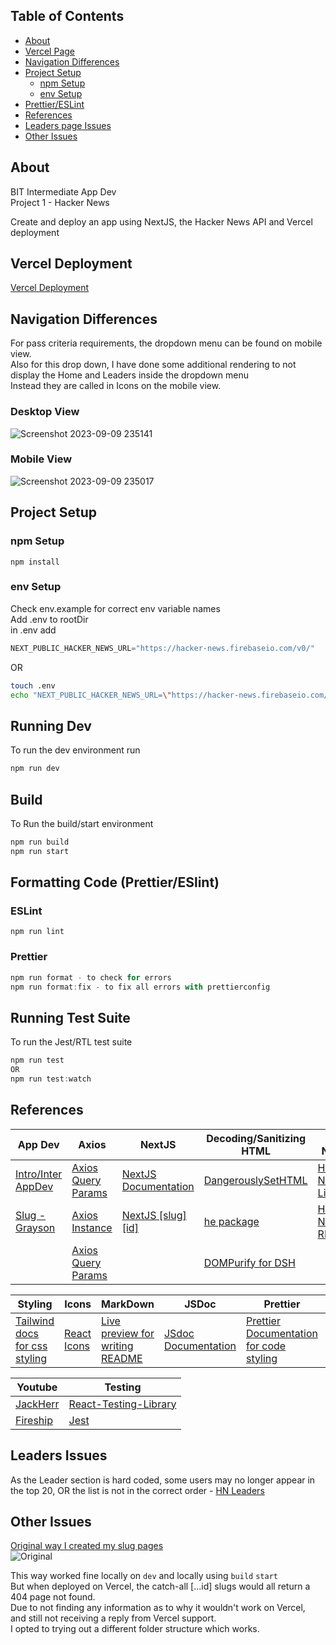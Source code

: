 ## Table of Contents

- [About](#about)
- [Vercel Page](#vercel)
- [Navigation Differences](#Nav)
- [Project Setup](#project-setup)
    + [npm Setup](#npm-setup)
  * [env Setup](#env-setup)
- [Prettier/ESLint](#pre-lint)
- [References](#references)
- [Leaders page Issues](#leaderIss)
- [Other Issues](#othIss)


## About <a name="about"/>
BIT Intermediate App Dev  
Project 1 - Hacker News  

Create and deploy an app using NextJS, the Hacker News API and Vercel deployment

## Vercel Deployment <a name="vercel"/>

[Vercel Deployment](https://assessment1project-hackernewsapp.vercel.app/)

## Navigation Differences <a name="Nav"/>
For pass criteria requirements, the dropdown menu can be found on mobile view.  
Also for this drop down, I have done some additional rendering to not display the Home and Leaders inside the dropdown menu  
Instead they are called in Icons on the mobile view.

### Desktop View
![Screenshot 2023-09-09 235141](https://github.com/otago-polytechnic-bit-courses/assessment-2-react-application-DSmith575/assets/105030622/21f65b7f-0c2a-473f-82b4-754e09e89d57)

### Mobile View
![Screenshot 2023-09-09 235017](https://github.com/otago-polytechnic-bit-courses/assessment-2-react-application-DSmith575/assets/105030622/c626ca67-e517-468d-80af-acaddb248bfb)

## Project Setup <a name="project-setup"/>

### npm Setup <a name="npm-setup"/>
`npm install`

### env Setup <a name="env-setup"/>
Check env.example for correct env variable names  
Add .env to rootDir  
in .env add
```js
NEXT_PUBLIC_HACKER_NEWS_URL="https://hacker-news.firebaseio.com/v0/"
```
OR
```bash
touch .env
echo "NEXT_PUBLIC_HACKER_NEWS_URL=\"https://hacker-news.firebaseio.com/v0/\"" > .env
```

## Running Dev
To run the dev environment run
```js
npm run dev
```

## Build 

To Run the build/start environment

```js
npm run build
npm run start
```

## Formatting Code (Prettier/ESlint) <a name="pre-lint"/>

### ESLint
```js
npm run lint
```

### Prettier
```js
npm run format - to check for errors
npm run format:fix - to fix all errors with prettierconfig
```

## Running Test Suite
To run the Jest/RTL test suite
```js
npm run test
OR
npm run test:watch
```

## References <a name="references"/>

| App Dev | Axios | NextJS | Decoding/Sanitizing HTML | Hacker News API | DateTime |
| ------- | ----- | ------ | ------------------------ | --------------- | -------- |
| [Intro/Inter AppDev](https://github.com/otago-polytechnic-bit-courses/ID608001-intermediate-app-dev-concepts) | [Axios Query Params](https://masteringjs.io/tutorials/axios/get-query-params)  | [NextJS Documentation](https://nextjs.org/docs) | [DangerouslySetHTML](https://react.dev/reference/react-dom/components/common#dangerously-setting-the-inner-html) | [Hacker News Api LimitToFirst](https://www.elliotsachs.com/how-to-limit-the-number-of-stories-returned-by-the-hacker-news-api/) | [toISOString](https://developer.mozilla.org/en-US/docs/Web/JavaScript/Reference/Global_Objects/Date/toISOString) |
| [Slug - Grayson]() | [Axios Instance](https://axios-http.com/docs/instance) | [NextJS [slug] [id]](https://nextjs.org/docs/pages/building-your-application/routing/dynamic-routes#catch-all-segments) | [he package](https://www.npmjs.com/package/he) | [Hacker News API README](https://github.com/HackerNews/API) |
| | [Axios Query Params](https://masteringjs.io/tutorials/axios/get-query-params) | | [DOMPurify for DSH](https://www.npmjs.com/package/isomorphic-dompurify) |

| Styling | Icons | MarkDown | JSDoc | Prettier | Eslint |
| ------- | ----- | -------- | ----- | -------- | ------ |
| [Tailwind docs for css styling](https://tailwindcss.com/docs/installation) | [React Icons](https://react-icons.github.io/react-icons/) | [Live preview for writing README](https://markdownlivepreview.com/) | [JSdoc Documentation](https://jsdoc.app/) | [Prettier Documentation for code styling](https://prettier.io/docs/en/) | [Eslint Documentation for lint rules](https://eslint.org/docs/latest/) |

| Youtube | Testing |
| ------- | ------- |
[JackHerr](https://www.youtube.com/@jherr) | [React-Testing-Library](https://testing-library.com/docs/react-testing-library/intro/) |
| [Fireship](https://www.youtube.com/@Fireship) | [Jest](https://jestjs.io/) |

## Leaders Issues <a name="leaderIss"/>

As the Leader section is hard coded, some users may no longer appear in the top 20, OR the list is not in the correct order - [HN Leaders](https://news.ycombinator.com/leaders)

## Other Issues <a name="othIss"/>
[Original way I created my slug pages](https://github.com/otago-polytechnic-bit-courses/assessment-2-react-application-DSmith575/tree/original-page-routing)  
![Original](https://github.com/otago-polytechnic-bit-courses/assessment-2-react-application-DSmith575/assets/105030622/37518605-1f18-45c6-b9ae-a2c235212b8a)

This way worked fine locally on `dev` and locally using `build` `start`  
But when deployed on Vercel, the catch-all [...id] slugs would all return a 404 page not found.  
Due to not finding any information as to why it wouldn't work on Vercel,  
and still not receiving a reply from Vercel support.  
I opted to trying out a different folder structure which works.